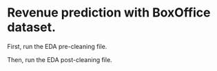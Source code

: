 # Revenue prediction with BoxOffice dataset.

First, run the EDA pre-cleaning file.

Then, run the EDA post-cleaning file.
